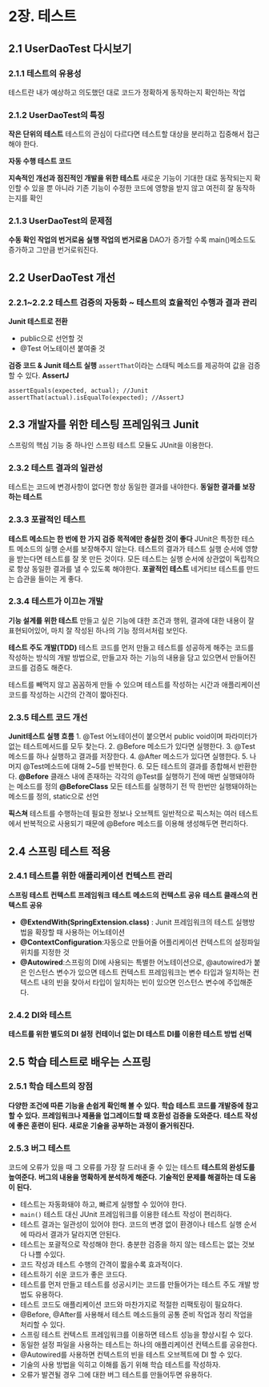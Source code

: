 ﻿# 2장. 테스트
## 2.1 UserDaoTest 다시보기
### 2.1.1 테스트의 유용성
테스트란 내가 예상하고 의도했던 대로 코드가 정확하게 동작하는지 확인하는 작업

### 2.1.2 UserDaoTest의 특징

**작은 단위의 테스트**
테스트의 관심이 다르다면 테스트할 대상을 분리하고 집중해서 접근해야 한다.
 
**자동 수행 테스트 코드**

**지속적인 개선과 점진적인 개발을 위한 테스트**
새로운 기능이 기대한 대로 동작되는지 확인할 수 있을 뿐 아니라 기존 기능이 수정한 코드에 영향을 받지 않고 여전히 잘 동작하는지를 확인

### 2.1.3 UserDaoTest의 문제점
**수동 확인 작업의 번거로움**
**실행 작업의 번거로움**
DAO가 증가할 수록 main()메소드도 증가하고 그만큼 번거로워진다.

## 2.2 UserDaoTest 개선
### 2.2.1~2.2.2 테스트 검증의 자동화 ~ 테스트의 효율적인 수행과 결과 관리
**Junit 테스트로 전환**
- public으로 선언할 것
- @Test 어노테이션 붙여줄 것 

**검증 코드 & Junit 테스트 실행**
 `assertThat`이라는 스태틱 메소드를 제공하여 값을 검증할 수 있다.
**AssertJ**

    assertEquals(expected, actual); //Junit
    assertThat(actual).isEqualTo(expected); //AssertJ

## 2.3 개발자를 위한 테스팅 프레임워크 Junit
스프링의 핵심 기능 중 하나인 스프링 테스트 모듈도 JUnit을 이용한다.

### 2.3.2 테스트 결과의 일관성
테스트는 코드에 변경사항이 없다면 항상 동일한 결과를 내야한다. 
**동일한 결과를 보장하는 테스트**

### 2.3.3 포괄적인 테스트
**테스트 메소드는 한 번에 한 가지 검증 목적에만 충실한 것이 좋다**
JUnit은 특정한 테스트 메소드의 실행 순서를 보장해주지 않는다. 테스트의 결과가 테스트 실행 순서에 영향을 받는다면 테스트를 잘 못 만든 것이다. 모든 테스트는 실행 순서에 상관없이 독립적으로 항상 동일한 결과를 낼 수 있도록 해야한다.
**포괄적인 테스트**
네거티브 테스트를 만드는 습관을 들이는 게 좋다.

### 2.3.4 테스트가 이끄는 개발
**기능 설계를 위한 테스트**
만들고 싶은 기능에 대한 조건과 행위, 결과에 대한 내용이 잘 표현되어있어, 마치 잘 작성된 하나의 기능 정의서처럼 보인다.

**테스트 주도 개발(TDD)**
테스트 코드를 먼저 만들고 테스트를 성공하게 해주는 코드를 작성하는 방식의 개발 방법으로, 만들고자 하는 기능의 내용을 담고 있으면서 만들어진 코드를 검증도 해준다.

테스트를 빼먹지 않고 꼼꼼하게 만들 수 있으며 테스트를 작성하는 시간과 애플리케이션 코드를 작성하는 시간의 간격이 짧아진다.

### 2.3.5 테스트 코드 개선 
**Junit테스트 실행 흐름**
	1. @Test 어노테이션이 붙으면서 public void이며 파라미터가 없는 테스트메서드를 모두 찾는다.
	2. @Before 메소드가 있다면 실행한다.
	3. @Test 메소드를 하나 실행하고 결과를 저장한다.
	4. @After 메소드가 있다면 실행한다.
	5. 나머지 @Test메소드에 대해 2~5를 반복한다.
	6. 모든 테스트의 결과를 종합해서 반환한다.
**@Before** 클래스 내에 존재하는 각각의 @Test를 실행하기 전에 매번 실행돼야하는 메소드를 정의
**@BeforeClass** 모든 테스트를 실행하기 전 딱 한번만 실행돼야하는 메소드를 정의, static으로 선언

**픽스쳐** 테스트를 수행하는데 필요한 정보나 오브젝트
일반적으로 픽스처는 여러 테스트에서 반복적으로 사용되기 때문에 @Before 메소드를 이용해 생성해두면 편리하다.


## 2.4 스프링 테스트 적용
### 2.4.1 테스트를 위한 애플리케이션 컨텍스트 관리
**스프링 테스트 컨텍스트 프레임워크**
**테스트 메소드의 컨텍스트 공유**
**테스트 클래스의 컨텍스트 공유**

- **@ExtendWith(SpringExtension.class)** : Junit 프레임워크의 테스트 실행방법을 확장할 때 사용하는 어노테이션
- **@ContextConfiguration**:자동으로 만들어줄 어플리케이션 컨텍스트의 설정파일 위치를 지정한 것
- **@Autowired**:스프링의 DI에 사용되는 특별한 어노테이션으로, @autowired가 붙은 인스턴스 변수가 있으면 테스트 컨텍스트 프레임워크는 변수 타입과 일치하는 컨텍스트 내의 빈을 찾아서 타입이 일치하는 빈이 있으면 인스턴스 변수에 주입해준다.
	
### 2.4.2 DI와 테스트
**테스트를 위한 별도의 DI 설정**
**컨테이너 없는 DI 테스트**
**DI를 이용한 테스트 방법 선택**

## 2.5 학습 테스트로 배우는 스프링
### 2.5.1 학습 테스트의 장점
**다양한 조건에 따른 기능을 손쉽게 확인해 볼 수 있다.**
**학습 테스트 코드를 개발중에 참고할 수 있다.**
**프레임워크나 제품을 업그레이드할 때 호환성 검증을 도와준다.**
**테스트 작성에 좋은 훈련이 된다.**
**새로운 기술을 공부하는 과정이 즐거워진다.**

### 2.5.3 버그 테스트
코드에 오류가 있을 때 그 오류를 가장 잘 드러내 줄 수 있는 테스트
**테스트의 완성도를 높여준다.**
**버그의 내용을 명확하게 분석하게 해준다.**
**기술적인 문제를 해결하는 데 도움이 된다.**
-   테스트는 자동화돼야 하고, 빠르게 실행할 수 있어야 한다.
-   `main()`  테스트 대신 JUnit 프레임워크를 이용한 테스트 작성이 편리하다.
-   테스트 결과는 일관성이 있어야 한다. 코드의 변경 없이 환경이나 테스트 실행 순서에 따라서 결과가 달라지면 안된다.
-   테스트는 포괄적으로 작성해야 한다. 충분한 검증을 하지 않는 테스트는 없는 것보다 나쁠 수있다.
-   코드 작성과 테스트 수행의 간격이 짧을수록 효과적이다.
-   테스트하기 쉬운 코드가 좋은 코드다.
-   테스트를 먼저 만들고 테스트를 성공시키는 코드를 만들어가는 테스트 주도 개발 방법도 유용하다.
-   테스트 코드도 애플리케이션 코드와 마찬가지로 적절한 리팩토링이 필요하다.
-   @Before, @After를 사용해서 테스트 메소드들의 공통 준비 작업과 정리 작업을 처리할 수 있다.
-   스프링 테스트 컨텍스트 프레임워크를 이용하면 테스트 성능을 향상시킬 수 있다.
-   동일한 설정 파일을 사용하는 테스트는 하나의 애플리케이션 컨텍스트를 공유한다.
-   @Autowired를 사용하면 컨텍스트의 빈을 테스트 오브젝트에 DI 할 수 있다.
-   기술의 사용 방법을 익히고 이해를 돕기 위해 학습 테스트를 작성하자.
-   오류가 발견될 경우 그에 대한 버그 테스트를 만들어두면 유용하다.


